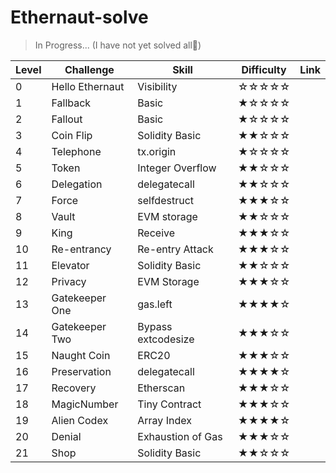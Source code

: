# Ethernaut-solve

> In Progress... (I have not yet solved all🤣)

|Level|Challenge|Skill|Difficulty|Link|
|-|------|------|----|-----|
|0|Hello Ethernaut|Visibility|☆☆☆☆☆||
|1|Fallback|Basic|★☆☆☆☆||
|2|Fallout|Basic|★☆☆☆☆||
|3|Coin Flip|Solidity Basic|★★☆☆☆||
|4|Telephone|tx.origin|★☆☆☆☆||
|5|Token|Integer Overflow|★★☆☆☆||
|6|Delegation|delegatecall|★★☆☆☆||
|7|Force|selfdestruct|★★★☆☆||
|8|Vault|EVM storage|★★☆☆☆||
|9|King|Receive|★★★☆☆||
|10|Re-entrancy|Re-entry Attack|★★★☆☆||
|11|Elevator|Solidity Basic|★★☆☆☆||
|12|Privacy|EVM Storage|★★★☆☆||
|13|Gatekeeper One|gas.left|★★★★☆||
|14|Gatekeeper Two|Bypass extcodesize|★★★☆☆||
|15|Naught Coin|ERC20|★★★☆☆||
|16|Preservation|delegatecall|★★★★☆||
|17|Recovery|Etherscan|★★★☆☆||
|18|MagicNumber|Tiny Contract|★★★☆☆||
|19|Alien Codex|Array Index|★★★★☆||
|20|Denial|Exhaustion of Gas|★★★☆☆||
|21|Shop|Solidity Basic|★★☆☆☆||


